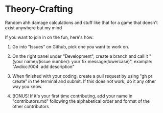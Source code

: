 # Theory-Crafting
Random ahh damage calculations and stuff like that for a game that doesn't exist anywhere but my mind

If you want to join in on the fun, here's how:

1. Go into "Issues" on Github, pick one you want to work on.

2. On the right panel under "Development", create a branch and call it "(your name)/(issue number): your fix message(lowercase)", example: "Avdicci/004: add description"

3. When finished with your coding, create a pull request by using "gh pr create" in the terminal and submit. If this does not work, do it any other way you know.

4. BONUS! If it's your first time contributing, add your name in "contributors.md" following the alphabetical order and format of the other contributors